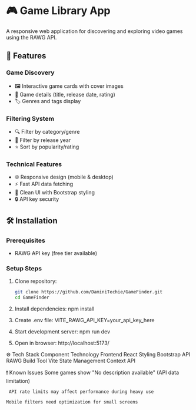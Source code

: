 # 🎮 Game Library App

A responsive web application for discovering and exploring video games using the RAWG API.



## 🚀 Features

### Game Discovery
- 🖼️ Interactive game cards with cover images
- 📝 Game details (title, release date, rating)
- 🏷️ Genres and tags display

### Filtering System
- 🔍 Filter by category/genre
- 📅 Filter by release year
- ⭐ Sort by popularity/rating

### Technical Features
- 🌐 Responsive design (mobile & desktop)
- ⚡ Fast API data fetching
- 🎨 Clean UI with Bootstrap styling
- 🔒 API key security

## 🛠️ Installation

### Prerequisites

- RAWG API key (free tier available)

### Setup Steps
1. Clone repository:
   ```bash
   git clone https://github.com/DaminiTechie/GameFinder.git
   cd GameFinder


2.  Install dependencies:
    npm install

3. Create .env file:
    VITE_RAWG_API_KEY=your_api_key_here


4. Start development server:
    npm run dev 

5. Open in browser:
    http://localhost:5173/



⚙️ Tech Stack
    Component	Technology
    Frontend	React
    Styling	    Bootstrap
    API	        RAWG
    Build Tool	Vite
    State Management	Context API


❗ Known Issues
    Some games show "No description available" (API data limitation)

     API rate limits may affect performance during heavy use

    Mobile filters need optimization for small screens


